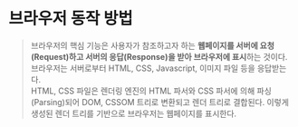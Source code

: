 # 브라우저 동작 방법

> 브라우저의 핵심 기능은 사용자가 참조하고자 하는 **웹페이지를 서버에 요청(Request)하고 서버의 응답(Response)을 받아 브라우저에 표시**하는 것이다.
> 브라우저는 서버로부터 HTML, CSS, Javascript, 이미지 파일 등을 응답받는다. <br>
> HTML, CSS 파일은 렌더링 엔진의 HTML 파서와 CSS 파서에 의해 파싱(Parsing)되어 DOM, CSSOM 트리로 변환되고 렌더 트리로 결합된다. 이렇게 생성된 렌더 트리를 기반으로 브라우저는 웹페이지를 표시한다.
